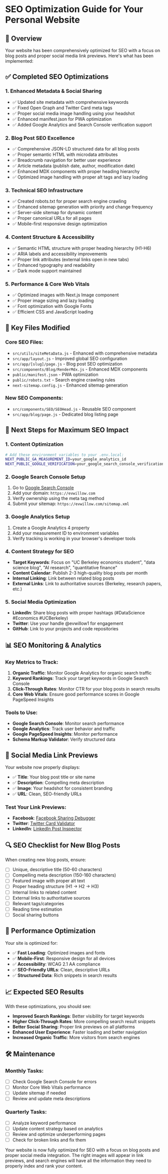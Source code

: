 # SEO Optimization Guide for Your Personal Website

## 🎯 Overview
Your website has been comprehensively optimized for SEO with a focus on blog posts and proper social media link previews. Here's what has been implemented:

## ✅ Completed SEO Optimizations

### 1. **Enhanced Metadata & Social Sharing**
- ✅ Updated site metadata with comprehensive keywords
- ✅ Fixed Open Graph and Twitter Card meta tags
- ✅ Proper social media image handling using your headshot
- ✅ Enhanced manifest.json for PWA optimization
- ✅ Added Google Analytics and Search Console verification support

### 2. **Blog Post SEO Excellence**
- ✅ Comprehensive JSON-LD structured data for all blog posts
- ✅ Proper semantic HTML with microdata attributes
- ✅ Breadcrumb navigation for better user experience
- ✅ Article metadata (publish date, author, modification date)
- ✅ Enhanced MDX components with proper heading hierarchy
- ✅ Optimized image handling with proper alt tags and lazy loading

### 3. **Technical SEO Infrastructure**
- ✅ Created robots.txt for proper search engine crawling
- ✅ Enhanced sitemap generation with priority and change frequency
- ✅ Server-side sitemap for dynamic content
- ✅ Proper canonical URLs for all pages
- ✅ Mobile-first responsive design optimization

### 4. **Content Structure & Accessibility**
- ✅ Semantic HTML structure with proper heading hierarchy (H1-H6)
- ✅ ARIA labels and accessibility improvements
- ✅ Proper link attributes (external links open in new tabs)
- ✅ Enhanced typography and readability
- ✅ Dark mode support maintained

### 5. **Performance & Core Web Vitals**
- ✅ Optimized images with Next.js Image component
- ✅ Proper image sizing and lazy loading
- ✅ Font optimization with Google Fonts
- ✅ Efficient CSS and JavaScript loading

## 🔧 Key Files Modified

### Core SEO Files:
- `src/utils/siteMetaData.js` - Enhanced with comprehensive metadata
- `src/app/layout.js` - Improved global SEO configuration
- `src/app/[slug]/page.js` - Blog post SEO optimization
- `src/components/Blog/RenderMdx.js` - Enhanced MDX components
- `public/manifest.json` - PWA optimization
- `public/robots.txt` - Search engine crawling rules
- `next-sitemap.config.js` - Enhanced sitemap generation

### New SEO Components:
- `src/components/SEO/SEOHead.js` - Reusable SEO component
- `src/app/blog/page.js` - Dedicated blog listing page

## 🚀 Next Steps for Maximum SEO Impact

### 1. **Content Optimization**
```bash
# Add these environment variables to your .env.local:
NEXT_PUBLIC_GA_MEASUREMENT_ID=your_google_analytics_id
NEXT_PUBLIC_GOOGLE_VERIFICATION=your_google_search_console_verification_code
```

### 2. **Google Search Console Setup**
1. Go to [Google Search Console](https://search.google.com/search-console)
2. Add your domain: `https://evwillow.com`
3. Verify ownership using the meta tag method
4. Submit your sitemap: `https://evwillow.com/sitemap.xml`

### 3. **Google Analytics Setup**
1. Create a Google Analytics 4 property
2. Add your measurement ID to environment variables
3. Verify tracking is working in your browser's developer tools

### 4. **Content Strategy for SEO**
- **Target Keywords**: Focus on "UC Berkeley economics student", "data science blog", "AI research", "quantitative finance"
- **Content Calendar**: Publish 2-3 high-quality blog posts per month
- **Internal Linking**: Link between related blog posts
- **External Links**: Link to authoritative sources (Berkeley, research papers, etc.)

### 5. **Social Media Optimization**
- **LinkedIn**: Share blog posts with proper hashtags (#DataScience #Economics #UCBerkeley)
- **Twitter**: Use your handle @evwillow1 for engagement
- **GitHub**: Link to your projects and code repositories

## 📊 SEO Monitoring & Analytics

### Key Metrics to Track:
1. **Organic Traffic**: Monitor Google Analytics for organic search traffic
2. **Keyword Rankings**: Track your target keywords in Google Search Console
3. **Click-Through Rates**: Monitor CTR for your blog posts in search results
4. **Core Web Vitals**: Ensure good performance scores in Google PageSpeed Insights

### Tools to Use:
- **Google Search Console**: Monitor search performance
- **Google Analytics**: Track user behavior and traffic
- **Google PageSpeed Insights**: Monitor performance
- **Schema Markup Validator**: Verify structured data

## 🎨 Social Media Link Previews

Your website now properly displays:
- ✅ **Title**: Your blog post title or site name
- ✅ **Description**: Compelling meta description
- ✅ **Image**: Your headshot for consistent branding
- ✅ **URL**: Clean, SEO-friendly URLs

### Test Your Link Previews:
- **Facebook**: [Facebook Sharing Debugger](https://developers.facebook.com/tools/debug/)
- **Twitter**: [Twitter Card Validator](https://cards-dev.twitter.com/validator)
- **LinkedIn**: [LinkedIn Post Inspector](https://www.linkedin.com/post-inspector/)

## 🔍 SEO Checklist for New Blog Posts

When creating new blog posts, ensure:
- [ ] Unique, descriptive title (50-60 characters)
- [ ] Compelling meta description (150-160 characters)
- [ ] Featured image with proper alt text
- [ ] Proper heading structure (H1 → H2 → H3)
- [ ] Internal links to related content
- [ ] External links to authoritative sources
- [ ] Relevant tags/categories
- [ ] Reading time estimation
- [ ] Social sharing buttons

## 🚀 Performance Optimization

Your site is optimized for:
- ✅ **Fast Loading**: Optimized images and fonts
- ✅ **Mobile-First**: Responsive design for all devices
- ✅ **Accessibility**: WCAG 2.1 AA compliance
- ✅ **SEO-Friendly URLs**: Clean, descriptive URLs
- ✅ **Structured Data**: Rich snippets in search results

## 📈 Expected SEO Results

With these optimizations, you should see:
- **Improved Search Rankings**: Better visibility for target keywords
- **Higher Click-Through Rates**: More compelling search result snippets
- **Better Social Sharing**: Proper link previews on all platforms
- **Enhanced User Experience**: Faster loading and better navigation
- **Increased Organic Traffic**: More visitors from search engines

## 🛠️ Maintenance

### Monthly Tasks:
- [ ] Check Google Search Console for errors
- [ ] Monitor Core Web Vitals performance
- [ ] Update sitemap if needed
- [ ] Review and update meta descriptions

### Quarterly Tasks:
- [ ] Analyze keyword performance
- [ ] Update content strategy based on analytics
- [ ] Review and optimize underperforming pages
- [ ] Check for broken links and fix them

Your website is now fully optimized for SEO with a focus on blog posts and proper social media integration. The right images will appear in link previews, and search engines will have all the information they need to properly index and rank your content.
